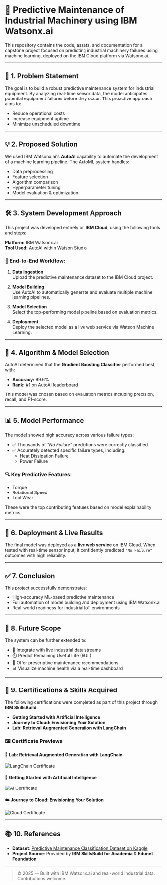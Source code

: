 # 🔧 Predictive Maintenance of Industrial Machinery using IBM Watsonx.ai

This repository contains the code, assets, and documentation for a capstone project focused on predicting industrial machinery failures using machine learning, deployed on the IBM Cloud platform via Watsonx.ai.

---

## 📌 1. Problem Statement

The goal is to build a robust predictive maintenance system for industrial equipment. By analyzing real-time sensor data, the model anticipates potential equipment failures before they occur. This proactive approach aims to:

- Reduce operational costs  
- Increase equipment uptime  
- Minimize unscheduled downtime  

---

## 💡 2. Proposed Solution

We used IBM Watsonx.ai's **AutoAI** capability to automate the development of a machine learning pipeline. The AutoML system handles:

- Data preprocessing  
- Feature selection  
- Algorithm comparison  
- Hyperparameter tuning  
- Model evaluation & optimization  

---

## 🛠️ 3. System Development Approach

This project was developed entirely on **IBM Cloud**, using the following tools and steps:

**Platform:** IBM Watsonx.ai  
**Tool Used:** AutoAI within Watson Studio

### 📂 End-to-End Workflow:

1. **Data Ingestion**  
   Upload the predictive maintenance dataset to the IBM Cloud project.

2. **Model Building**  
   Use AutoAI to automatically generate and evaluate multiple machine learning pipelines.

3. **Model Selection**  
   Select the top-performing model pipeline based on evaluation metrics.

4. **Deployment**  
   Deploy the selected model as a live web service via Watson Machine Learning.

---

## 🧠 4. Algorithm & Model Selection

AutoAI determined that the **Gradient Boosting Classifier** performed best, with:

- **Accuracy:** 99.6%  
- **Rank:** #1 on AutoAI leaderboard  

This model was chosen based on evaluation metrics including precision, recall, and F1-score.

---

## 📊 5. Model Performance

The model showed high accuracy across various failure types:

- ✅ Thousands of *"No Failure"* predictions were correctly classified  
- ✅ Accurately detected specific failure types, including:  
  - Heat Dissipation Failure  
  - Power Failure  

### 🔍 Key Predictive Features:

- Torque  
- Rotational Speed  
- Tool Wear  

These were the top contributing features based on model explainability metrics.

---

## 🚀 6. Deployment & Live Results

The final model was deployed as a **live web service** on IBM Cloud. When tested with real-time sensor input, it confidently predicted `"No Failure"` outcomes with high reliability.

---

## ✅ 7. Conclusion

This project successfully demonstrates:

- High-accuracy ML-based predictive maintenance  
- Full automation of model building and deployment using IBM Watsonx.ai  
- Real-world readiness for industrial IoT environments  

---

## 🔭 8. Future Scope

The system can be further extended to:

- 🔄 Integrate with live industrial data streams  
- ⏱️ Predict Remaining Useful Life (RUL)  
- 🧠 Offer prescriptive maintenance recommendations  
- 📊 Visualize machine health via a real-time dashboard  

---

## 🧪 9. Certifications & Skills Acquired

The following certifications were completed as part of this project through **IBM SkillsBuild**:

- **Getting Started with Artificial Intelligence**  
- **Journey to Cloud: Envisioning Your Solution**  
- **Lab: Retrieval Augmented Generation with LangChain**

### 🖼️ Certificate Previews

#### 🧠 Lab: Retrieval Augmented Generation with LangChain  
![LangChain Certificate](certificates/certificate_lab_retrieval.jpg)

#### 🤖 Getting Started with Artificial Intelligence  
![AI Certificate](certificates/getting_started_ai.jpg)

#### ☁️ Journey to Cloud: Envisioning Your Solution  
![Cloud Certificate](certificates/journey_to_cloud.jpg)

---

## 📚 10. References

- **Dataset**: [Predictive Maintenance Classification Dataset on Kaggle](https://www.kaggle.com/datasets)  
- **Project Source**: Provided by **IBM SkillsBuild for Academia** & **Edunet Foundation**  

---

> © 2025 — Built with IBM Watsonx.ai and real-world industrial data. Contributions welcome.
